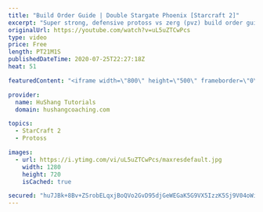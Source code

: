 ```yaml
---
title: "Build Order Guide | Double Stargate Phoenix [Starcraft 2]"
excerpt: "Super strong, defensive protoss vs zerg (pvz) build order guide. This opening is going to give you incredible map control over zerg in the mid-game, letting you scout exactly what is coming your way and making it easy to feel in control of the game. This build also completely owns mutalisk transitions"
originalUrl: https://youtube.com/watch?v=uL5uZTCwPcs
type: video
price: Free
length: PT21M1S
publishedDateTime: 2020-07-25T22:27:18Z
heat: 51

featuredContent: "<iframe width=\"800\" height=\"500\" frameborder=\"0\" src=\"https://www.youtube.com/embed/uL5uZTCwPcs\" allow=\"accelerometer; autoplay; encrypted-media; gyroscope; picture-in-picture\" allowfullscreen></iframe>"

provider:
  name: HuShang Tutorials
  domain: hushangcoaching.com

topics:
  - StarCraft 2
  - Protoss

images:
  - url: https://i.ytimg.com/vi/uL5uZTCwPcs/maxresdefault.jpg
    width: 1280
    height: 720
    isCached: true

secured: "hu7JBk+8Bv+ZSrobELqxjBoQVo2GvD95djGeWEGaK5G9VX5IzzK5Sj9V04oWiJRlWz+VYrjYd7rK5q1xEiBjLBaTsWeg09FkAfCjdaMa54ojctvxNE6gA3fSSDcPhvFpCaWjs2PA+oAIoqNT5ZR9znI1EhX43uXl6ScLkfII+xv6yzqI76u+doZR5NQgQWo4DR0fsTeNdaJ6wHO4iUS4DI9iCIR2bT058GHPMwmTTaIT97U6d1Yvtf0ybWO+AODOl7h1jBOrc+0Z+9ar4rCP3gazLxCN/YO8nHmfp8sSZQ8f4LdDUmlxf91Pk17VYJSv+q18YtQeRxwpXnTNnBdT6NeIuyYdDHYWUM6l6g6toLdGYvLHpM/5dstzom57mQ8C9KtXotHjKg0OiKz+FZ0V5nvRYiHhzgfRVWadH98Qe3k=;sr/oLSrx+tqmEdbUMbR4aA=="
---
```


